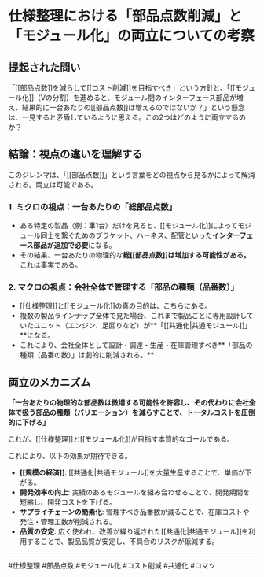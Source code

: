 # 仕様整理における「部品点数削減」と「モジュール化」の両立についての考察

## 提起された問い

「[[部品点数]]を減らして[[コスト削減]]を目指すべき」という方針と、「[[モジュール化]]（Vの分割）を進めると、モジュール間のインターフェース部品が増え、結果的に一台あたりの[[部品点数]]は増えるのではないか？」という懸念は、一見すると矛盾しているように思える。この2つはどのように両立するのか？

## 結論：視点の違いを理解する

このジレンマは、「[[部品点数]]」という言葉をどの視点から見るかによって解消される。両立は可能である。

### 1. ミクロの視点：一台あたりの「総部品点数」

- ある特定の製品（例：車1台）だけを見ると、[[モジュール化]]によってモジュール同士を繋ぐためのブラケット、ハーネス、配管といった**インターフェース部品が追加で必要**になる。
- その結果、一台あたりの物理的な**総[[部品点数]]は増加する可能性がある。** これは事実である。

### 2. マクロの視点：会社全体で管理する「部品の種類（品番数）」

- [[仕様整理]]と[[モジュール化]]の真の目的は、こちらにある。
- 複数の製品ラインナップ全体で見た場合、これまで製品ごとに専用設計していたユニット（エンジン、足回りなど）が**「[[共通化|共通モジュール]]」**になる。
- これにより、会社全体として設計・調達・生産・在庫管理すべき**「部品の種類（品番の数）」は劇的に削減される。**

## 両立のメカニズム

**「一台あたりの物理的な部品数は微増する可能性を許容し、その代わりに会社全体で扱う部品の種類（バリエーション）を減らすことで、トータルコストを圧倒的に下げる」**

これが、[[仕様整理]]と[[モジュール化]]が目指す本質的なゴールである。

これにより、以下の効果が期待できる。

- **[[規模の経済]]**: [[共通化|共通モジュール]]を大量生産することで、単価が下がる。
- **開発効率の向上**: 実績のあるモジュールを組み合わせることで、開発期間を短縮し、開発コストを下げる。
- **サプライチェーンの簡素化**: 管理すべき品番数が減ることで、在庫コストや発注・管理工数が削減される。
- **品質の安定**: 広く使われ、改善が繰り返された[[共通化|共通モジュール]]を利用することで、製品品質が安定し、不具合のリスクが低減する。

---

#仕様整理 #部品点数 #モジュール化 #コスト削減 #共通化 #コマツ